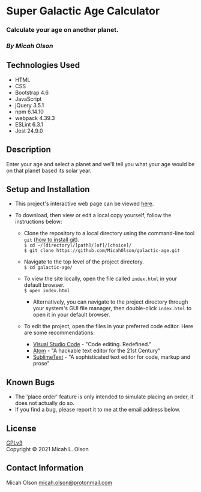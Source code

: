 # Super Galactic Age Calculator

### Calculate your age on another planet.

### _By Micah Olson_

## Technologies Used
* HTML
* CSS
* Bootstrap 4.6
* JavaScript
* jQuery 3.5.1
* npm 6.14.10
* webpack 4.39.3
* ESLint 6.3.1
* Jest 24.9.0

## Description
Enter your age and select a planet and we'll tell you what your age would be on that planet based its solar year.  

## Setup and Installation
* This project's interactive web page can be viewed [here](https://micaholson.github.io/galactic-age).  

* To download, then view or edit a local copy yourself, follow the instructions below:  

  * Clone the repository to a local directory using the command-line tool `git` ([how to install git](https://www.learnhowtoprogram.com/introduction-to-programming/getting-started-with-intro-to-programming/git-and-github)).  
    `$ cd ~/[directory]/[path]/[of]/[choice]/`  
    `$ git clone https://github.com/MicahOlson/galactic-age.git`  
  
  * Navigate to the top level of the project directory.  
    `$ cd galactic-age/`   

  * To view the site locally, open the file called `index.html` in your default browser.  
    `$ open index.html`  

    * Alternatively, you can navigate to the project directory through your system's GUI file manager, then double-click `index.html` to open it in your default browser.  

  * To edit the project, open the files in your preferred code editor. Here are some recommendations:
    * [Visual Studio Code](https://code.visualstudio.com) - "Code editing. Redefined."
    * [Atom](https://atom.io) - "A hackable text editor for the 21st Century"
    * [SublimeText](https://www.sublimetext.com) - "A sophisticated text editor for code, markup and prose"  

## Known Bugs
* The 'place order' feature is only intended to simulate placing an order, it does not actually do so.
* If you find a bug, please report it to me at the email address below.

## License
[GPLv3](https://choosealicense.com/licenses/gpl-3.0/)\
Copyright &copy; 2021 Micah L. Olson

## Contact Information
Micah Olson micah.olson@protonmail.com